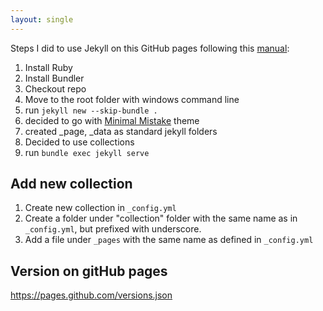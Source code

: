 ```yaml
---
layout: single
---
```


Steps I did to use Jekyll on this GitHub pages following this [manual](https://docs.github.com/en/pages/setting-up-a-github-pages-site-with-jekyll/creating-a-github-pages-site-with-jekyll):

1. Install Ruby
2. Install Bundler 
3. Checkout repo 
4. Move to the root folder with windows command line
5. run ```jekyll new --skip-bundle .```
6. decided to go with [Minimal Mistake](https://jamstackthemes.dev/demo/theme/minimal-mistakes/) theme
7. created _page, _data as standard jekyll folders
8. Decided to use collections
9. run ```bundle exec jekyll serve```


## Add new collection
1. Create new collection in ```_config.yml```
2. Create a folder under "collection" folder with the same name as in ```_config.yml```, but prefixed with underscore.
3. Add a file under ```_pages``` with the same name as defined in ```_config.yml```

## Version on gitHub pages
https://pages.github.com/versions.json 